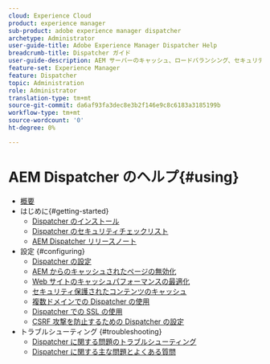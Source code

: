 ```yaml
---
cloud: Experience Cloud
product: experience manager
sub-product: adobe experience manager dispatcher
archetype: Administrator
user-guide-title: Adobe Experience Manager Dispatcher Help
breadcrumb-title: Dispatcher ガイド
user-guide-description: AEM サーバーのキャッシュ、ロードバランシング、セキュリティの向上に Dispatcher を使用する方法について説明します。
feature-set: Experience Manager
feature: Dispatcher
topic: Administration
role: Administrator
translation-type: tm+mt
source-git-commit: da6af93fa3dec8e3b2f146e9c8c6183a3185199b
workflow-type: tm+mt
source-wordcount: '0'
ht-degree: 0%

---
```



# AEM Dispatcher のヘルプ{#using}

+ [概要](dispatcher.md)
+ はじめに{#getting-started}
   + [Dispatcher のインストール](dispatcher-install.md)
   + [Dispatcher のセキュリティチェックリスト](security-checklist.md)
   + [AEM Dispatcher リリースノート](release-notes.md)
+ 設定 {#configuring}
   + [Dispatcher の設定](dispatcher-configuration.md)
   + [AEM からのキャッシュされたページの無効化](page-invalidate.md)
   + [Web サイトのキャッシュパフォーマンスの最適化](https://helpx.adobe.com/jp/experience-manager/6-4/sites/deploying/using/configuring-performance.html)
   + [セキュリティ保護されたコンテンツのキャッシュ](permissions-cache.md)
   + [複数ドメインでの Dispatcher の使用 ](dispatcher-domains.md)
   + [Dispatcher での SSL の使用](dispatcher-ssl.md)
   + [CSRF 攻撃を防止するための Dispatcher の設定](configuring-dispatcher-to-prevent-csrf.md)
+ トラブルシューティング {#troubleshooting}
   + [Dispatcher に関する問題のトラブルシューティング](dispatcher-troubleshooting.md)
   + [Dispatcher に関する主な問題とよくある質問](dispatcher-faq.md)
